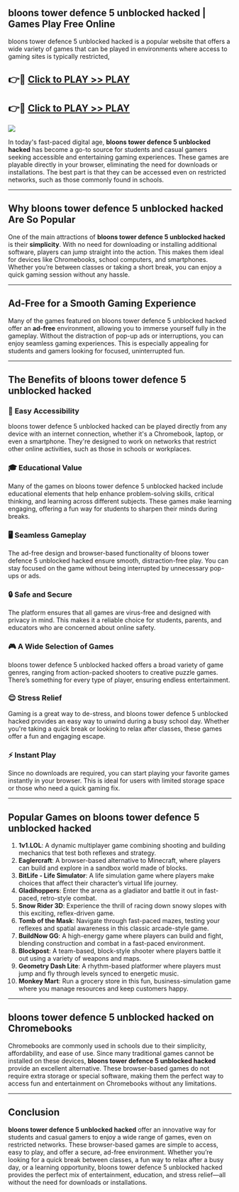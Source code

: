 ## bloons tower defence 5 unblocked hacked | Games Play Free Online

bloons tower defence 5 unblocked hacked is a popular website that offers a wide variety of games that can be played in environments where access to gaming sites is typically restricted,


## 👉🔴 [Click to PLAY >> PLAY](http://freeplayer.one?title=bloons_tower_defence_5_unblocked_hacked&ref=14D)

## 👉🔴 [Click to PLAY >> PLAY](http://freeplayer.one?title=bloons_tower_defence_5_unblocked_hacked&ref=14D)


<a href="http://freeplayer.one?title=bloons_tower_defence_5_unblocked_hacked&ref=14D"><img src="https://clearcache.store/games.png"></a>

In today's fast-paced digital age, **bloons tower defence 5 unblocked hacked** has become a go-to source for students and casual gamers seeking accessible and entertaining gaming experiences. These games are playable directly in your browser, eliminating the need for downloads or installations. The best part is that they can be accessed even on restricted networks, such as those commonly found in schools.

---

## **Why bloons tower defence 5 unblocked hacked Are So Popular**

One of the main attractions of **bloons tower defence 5 unblocked hacked** is their **simplicity**. With no need for downloading or installing additional software, players can jump straight into the action. This makes them ideal for devices like Chromebooks, school computers, and smartphones. Whether you’re between classes or taking a short break, you can enjoy a quick gaming session without any hassle.

---

## **Ad-Free for a Smooth Gaming Experience**

Many of the games featured on bloons tower defence 5 unblocked hacked offer an **ad-free** environment, allowing you to immerse yourself fully in the gameplay. Without the distraction of pop-up ads or interruptions, you can enjoy seamless gaming experiences. This is especially appealing for students and gamers looking for focused, uninterrupted fun.

---

## **The Benefits of bloons tower defence 5 unblocked hacked**

### 🚪 **Easy Accessibility**
bloons tower defence 5 unblocked hacked can be played directly from any device with an internet connection, whether it's a Chromebook, laptop, or even a smartphone. They're designed to work on networks that restrict other online activities, such as those in schools or workplaces.

### 🎓 **Educational Value**
Many of the games on bloons tower defence 5 unblocked hacked include educational elements that help enhance problem-solving skills, critical thinking, and learning across different subjects. These games make learning engaging, offering a fun way for students to sharpen their minds during breaks.

### 🖥️ **Seamless Gameplay**
The ad-free design and browser-based functionality of bloons tower defence 5 unblocked hacked ensure smooth, distraction-free play. You can stay focused on the game without being interrupted by unnecessary pop-ups or ads.

### 🔒 **Safe and Secure**
The platform ensures that all games are virus-free and designed with privacy in mind. This makes it a reliable choice for students, parents, and educators who are concerned about online safety.

### 🎮 **A Wide Selection of Games**
bloons tower defence 5 unblocked hacked offers a broad variety of game genres, ranging from action-packed shooters to creative puzzle games. There’s something for every type of player, ensuring endless entertainment.

### 😌 **Stress Relief**
Gaming is a great way to de-stress, and bloons tower defence 5 unblocked hacked provides an easy way to unwind during a busy school day. Whether you're taking a quick break or looking to relax after classes, these games offer a fun and engaging escape.

### ⚡ **Instant Play**
Since no downloads are required, you can start playing your favorite games instantly in your browser. This is ideal for users with limited storage space or those who need a quick gaming fix.

---

## **Popular Games on bloons tower defence 5 unblocked hacked**

1. **1v1.LOL**: A dynamic multiplayer game combining shooting and building mechanics that test both reflexes and strategy.
2. **Eaglercraft**: A browser-based alternative to Minecraft, where players can build and explore in a sandbox world made of blocks.
3. **BitLife - Life Simulator**: A life simulation game where players make choices that affect their character’s virtual life journey.
4. **Gladihoppers**: Enter the arena as a gladiator and battle it out in fast-paced, retro-style combat.
5. **Snow Rider 3D**: Experience the thrill of racing down snowy slopes with this exciting, reflex-driven game.
6. **Tomb of the Mask**: Navigate through fast-paced mazes, testing your reflexes and spatial awareness in this classic arcade-style game.
7. **BuildNow GG**: A high-energy game where players can build and fight, blending construction and combat in a fast-paced environment.
8. **Blockpost**: A team-based, block-style shooter where players battle it out using a variety of weapons and maps.
9. **Geometry Dash Lite**: A rhythm-based platformer where players must jump and fly through levels synced to energetic music.
10. **Monkey Mart**: Run a grocery store in this fun, business-simulation game where you manage resources and keep customers happy.

---

## **bloons tower defence 5 unblocked hacked on Chromebooks**

Chromebooks are commonly used in schools due to their simplicity, affordability, and ease of use. Since many traditional games cannot be installed on these devices, **bloons tower defence 5 unblocked hacked** provide an excellent alternative. These browser-based games do not require extra storage or special software, making them the perfect way to access fun and entertainment on Chromebooks without any limitations.

---

## **Conclusion**

**bloons tower defence 5 unblocked hacked** offer an innovative way for students and casual gamers to enjoy a wide range of games, even on restricted networks. These browser-based games are simple to access, easy to play, and offer a secure, ad-free environment. Whether you’re looking for a quick break between classes, a fun way to relax after a busy day, or a learning opportunity, bloons tower defence 5 unblocked hacked provides the perfect mix of entertainment, education, and stress relief—all without the need for downloads or installations.